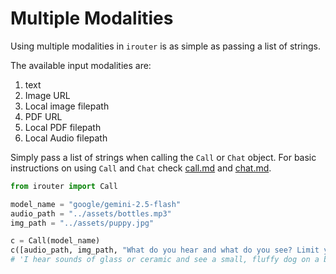 
# Multiple Modalities

Using multiple modalities in `irouter` is as simple as passing a list of strings.

The available input modalities are:
1. text
2. Image URL
3. Local image filepath
4. PDF URL
5. Local PDF filepath
6. Local Audio filepath


Simply pass a list of strings when calling the `Call` or `Chat` object. For basic instructions on using `Call` and `Chat` check [call.md](call.md) and [chat.md](chat.md).

```python
from irouter import Call

model_name = "google/gemini-2.5-flash"
audio_path = "../assets/bottles.mp3"
img_path = "../assets/puppy.jpg"

c = Call(model_name)
c([audio_path, img_path, "What do you hear and what do you see? Limit your response to 1 sentence."])
# 'I hear sounds of glass or ceramic and see a small, fluffy dog on a blue surface with a green background.'
```